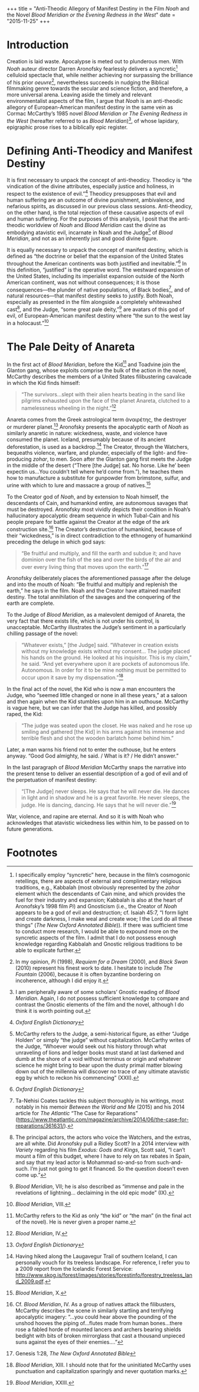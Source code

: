 +++
title = "Anti-Theodic Allegory of Manifest Destiny in the Film *Noah* and the Novel *Blood Meridian or the Evening Redness in the West*"
date = "2015-11-25"
+++

# Introduction

Creation is laid waste. Apocalypse is meted out to plunderous men. With *Noah* auteur director Darren Aronofsky fearlessly delivers a syncretic[^1] celluloid spectacle that, while neither achieving nor surpassing the brilliance of his prior *oeuvre*[^2], nevertheless succeeds in nudging the Biblical filmmaking genre towards the secular and science fiction, and therefore, a more universal arena. Leaving aside the timely and relevant environmentalist aspects of the film, I argue that *Noah* is an anti-theodic allegory of European-American manifest destiny in the same vein as Cormac McCarthy’s 1985 novel *Blood Meridian or The Evening Redness in the West* (hereafter referred to as *Blood Meridian*)[^3], of whose lapidary, epigraphic prose rises to a biblically epic register.

# Defining Anti-Theodicy and Manifest Destiny

It is first necessary to unpack the concept of anti-theodicy. Theodicy is “the vindication of the divine attributes, especially justice and holiness, in respect to the existence of evil.”[^4] Theodicy presupposes that evil and human suffering are an outcome of divine punishment, ambivalence, and nefarious spirits, as discussed in our previous class sessions. Anti-theodicy, on the other hand, is the total rejection of these causative aspects of evil and human suffering. For the purposes of this analysis, I posit that the anti-theodic worldview of *Noah* and *Blood Meridian* cast the divine as embodying atavistic evil, incarnate in Noah and the Judge[^5] of *Blood Meridian*, and not as an inherently just and good divine figure.

It is equally necessary to unpack the concept of manifest destiny, which is defined as “the doctrine or belief that the expansion of the United States throughout the American continents was both justified and inevitable.”[^6] In this definition, “justified” is the operative word. The westward expansion of the United States, including its imperialist expansion outside of the North American continent, was not without consequences; it is those consequences—the plunder of native populations, of Black bodies[^7], and of natural resources—that manifest destiny seeks to justify. Both Noah, especially as presented in the film alongside a completely whitewashed cast[^8], and the Judge, “some great pale deity,”[^9] are avatars of this god of evil, of European-American manifest destiny where “the sun to the west lay in a holocaust.”[^10]

# The Pale Deity of Anareta

In the first act of *Blood Meridian*, before the Kid[^11] and Toadvine join the Glanton gang, whose exploits comprise the bulk of the action in the novel, McCarthy describes the members of a United States filibustering cavalcade in which the Kid finds himself:

> “The survivors…slept with their alien hearts beating in the sand like pilgrims exhausted upon the face of the planet Anareta, clutched to a namelessness wheeling in the night.”[^12]

Anareta comes from the Greek astrological term ἀναιρέτης, the destroyer or murderer planet.[^13] Aronofsky presents the apocalyptic earth of *Noah* as similarly anaretic in nature: wickedness, waste, and violence have consumed the planet. Iceland, presumably because of its ancient deforestation, is used as a backdrop.[^14] The Creator, through the Watchers, bequeaths violence, warfare, and plunder, especially of the light- and fire-producing *zohar*, to men. Soon after the Glanton gang first meets the Judge in the middle of the desert (“There [the Judge] sat. No horse. Like he’ been expectin us…You couldn’t tell where he’d come from.”), he teaches them how to manufacture a substitute for gunpowder from brimstone, sulfur, and urine with which to lure and massacre a group of natives.[^15]

To the Creator god of *Noah*, and by extension to Noah himself, the descendants of Cain, and humankind entire, are autonomous savages that must be destroyed. Aronofsky most vividly depicts their condition in Noah’s hallucinatory apocalyptic dream sequence in which Tubal-Cain and his people prepare for battle against the Creator at the edge of the ark construction site.[^16] The Creator’s destruction of humankind, because of their “wickedness,” is in direct contradiction to the ethnogeny of humankind preceding the deluge in which god says:

> “Be fruitful and multiply, and fill the earth and subdue it; and have dominion over the fish of the sea and over the birds of the air and over every living thing that moves upon the earth.”[^17]

Aronofsky deliberately places the aforementioned passage after the deluge and into the mouth of Noah: “Be fruitful and multiply and replenish the earth,” he says in the film. Noah and the Creator have attained manifest destiny. The total annihilation of the savages and the conquering of the earth are complete.

To the Judge of *Blood Meridian*, as a malevolent demigod of Anareta, the very fact that there exists life, which is not under his control, is unacceptable. McCarthy illustrates the Judge’s sentiment in a particularly chilling passage of the novel:

> “Whatever exists,” [the Judge] said. “Whatever in creation exists without my knowledge exists without my consent… The judge placed his hands on the ground. He looked at his inquisitor. This is my claim,” he said. “And yet everywhere upon it are pockets of autonomous life. Autonomous. In order for it to be mine nothing must be permitted to occur upon it save by my dispensation.”[^18]

In the final act of the novel, the Kid who is now a man encounters the Judge, who “seemed little changed or none in all these years,” at a saloon and then again when the Kid stumbles upon him in an outhouse. McCarthy is vague here, but we can infer that the Judge has killed, and possibly raped, the Kid:

> “The judge was seated upon the closet. He was naked and he rose up smiling and gathered [the Kid] in his arms against his immense and terrible flesh and shot the wooden barlatch home behind him.”

Later, a man warns his friend not to enter the outhouse, but he enters anyway. “Good God almighty, he said. / What is it? / He didn’t answer.”

In the last paragraph of *Blood Meridian* McCarthy snaps the narrative into the present tense to deliver an essential description of a god of evil and of the perpetuation of manifest destiny:

> “[The Judge] never sleeps. He says that he will never die. He dances in light and in shadow and he is a great favorite. He never sleeps, the judge. He is dancing, dancing. He says that he will never die.”[^19]

War, violence, and rapine are eternal. And so it is with Noah who acknowledges that atavistic wickedness lies within him, to be passed on to future generations.

# Footnotes

[^1]: I specifically employ “syncretic” here, because in the film’s cosmogonic retellings, there are aspects of external and complimentary religious traditions, e.g., Kabbalah (most obviously represented by the *zohar* element which the descendants of Cain mine, and which provides the fuel for their industry and expansion; Kabbalah is also at the heart of Aronofsky’s 1998 film *Pi*) and Gnosticism (i.e., the Creator of *Noah* appears to be a god of evil and destruction; cf. Isaiah 45:7, “I form light and create darkness, I make weal and create woe; I the Lord do all these things” (*The New Oxford Annotated Bible*)). If there was sufficient time to conduct more research, I would be able to expound more on the syncretic aspects of the film. I admit that I do not possess enough knowledge regarding Kabbalah and Gnostic religious traditions to be able to explicate further.

[^2]: In my opinion, *Pi* (1998), *Requiem for a Dream* (2000), and *Black Swan* (2010) represent his finest work to date. I hesitate to include *The Fountain* (2006), because it is often byzantine bordering on incoherence, although I did enjoy it.

[^3]: I am peripherally aware of some scholars’ Gnostic reading of *Blood Meridian*. Again, I do not possess sufficient knowledge to compare and contrast the Gnostic elements of the film and the novel, although I do think it is worth pointing out.

[^4]: *Oxford English Dictionary*

[^5]: McCarthy refers to the Judge, a semi-historical figure, as either “Judge Holden” or simply “the judge” without capitalization. McCarthy writes of the Judge, “Whoever would seek out his history through what unraveling of lions and ledger books must stand at last darkened and dumb at the shore of a void without terminus or origin and whatever science he might bring to bear upon the dusty primal matter blowing down out of the millennia will discover no trace of any ultimate atavistic egg by which to reckon his commencing” (XXII).

[^6]: *Oxford English Dictionary*

[^7]: Ta-Nehisi Coates tackles this subject thoroughly in his writings, most notably in his memoir *Between the World and Me* (2015) and his 2014 article for *The Atlantic* “The Case for Reparations” (https://www.theatlantic.com/magazine/archive/2014/06/the-case-for-reparations/361631/).

[^8]: The principal actors, the actors who voice the Watchers, and the extras, are all white. Did Aronofsky pull a Ridley Scott? In a 2014 interview with *Variety* regarding his film *Exodus: Gods and Kings*, Scott said, “I can’t mount a film of this budget, where I have to rely on tax rebates in Spain, and say that my lead actor is Mohammad so-and-so from such-and-such. I’m just not going to get it financed. So the question doesn’t even come up.”

[^9]: *Blood Meridian*, VII; he is also described as “immense and pale in the revelations of lightning… declaiming in the old epic mode” (IX).

[^10]: *Blood Meridian*, VIII.

[^11]: McCarthy refers to the Kid as only “the kid” or “the man” (in the final act of the novel). He is never given a proper name.

[^12]: *Blood Meridian*, IV.

[^13]: *Oxford English Dictionary*

[^14]: Having hiked along the Laugavegur Trail of southern Iceland, I can personally vouch for its treeless landscape. For reference, I refer you to a 2009 report from the Icelandic Forest Service: http://www.skog.is/forest/images/stories/forestinfo/forestry_treeless_land_2009.pdf.

[^15]: *Blood Meridian*, X.

[^16]: Cf. *Blood Meridian*, IV. As a group of natives attack the filibusters, McCarthy describes the scene in similarly startling and terrifying apocalyptic imagery: “…you could hear above the pounding of the unshod hooves the piping of…flutes made from human bones…there rose a fabled horde of mounted lancers and archers bearing shields bedight with bits of broken mirrorglass that cast a thousand unpieced suns against the eyes of their enemies….”

[^17]: Genesis 1:28, *The New Oxford Annotated Bible*

[^18]: *Blood Meridian*, XIII. I should note that for the uninitiated McCarthy uses punctuation and capitalization sparingly and never quotation marks.

[^19]: *Blood Meridian*, XXIII.